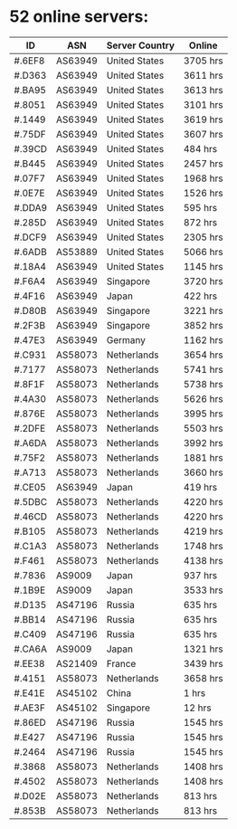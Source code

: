 # 52 online servers:

| ID | ASN | Server Country | Online |
| ------ | ------ | ------ | ------ |
| #.6EF8 | AS63949 | United States | 3705 hrs |
| #.D363 | AS63949 | United States | 3611 hrs |
| #.BA95 | AS63949 | United States | 3613 hrs |
| #.8051 | AS63949 | United States | 3101 hrs |
| #.1449 | AS63949 | United States | 3619 hrs |
| #.75DF | AS63949 | United States | 3607 hrs |
| #.39CD | AS63949 | United States | 484 hrs |
| #.B445 | AS63949 | United States | 2457 hrs |
| #.07F7 | AS63949 | United States | 1968 hrs |
| #.0E7E | AS63949 | United States | 1526 hrs |
| #.DDA9 | AS63949 | United States | 595 hrs |
| #.285D | AS63949 | United States | 872 hrs |
| #.DCF9 | AS63949 | United States | 2305 hrs |
| #.6ADB | AS53889 | United States | 5066 hrs |
| #.18A4 | AS63949 | United States | 1145 hrs |
| #.F6A4 | AS63949 | Singapore | 3720 hrs |
| #.4F16 | AS63949 | Japan | 422 hrs |
| #.D80B | AS63949 | Singapore | 3221 hrs |
| #.2F3B | AS63949 | Singapore | 3852 hrs |
| #.47E3 | AS63949 | Germany | 1162 hrs |
| #.C931 | AS58073 | Netherlands | 3654 hrs |
| #.7177 | AS58073 | Netherlands | 5741 hrs |
| #.8F1F | AS58073 | Netherlands | 5738 hrs |
| #.4A30 | AS58073 | Netherlands | 5626 hrs |
| #.876E | AS58073 | Netherlands | 3995 hrs |
| #.2DFE | AS58073 | Netherlands | 5503 hrs |
| #.A6DA | AS58073 | Netherlands | 3992 hrs |
| #.75F2 | AS58073 | Netherlands | 1881 hrs |
| #.A713 | AS58073 | Netherlands | 3660 hrs |
| #.CE05 | AS63949 | Japan | 419 hrs |
| #.5DBC | AS58073 | Netherlands | 4220 hrs |
| #.46CD | AS58073 | Netherlands | 4220 hrs |
| #.B105 | AS58073 | Netherlands | 4219 hrs |
| #.C1A3 | AS58073 | Netherlands | 1748 hrs |
| #.F461 | AS58073 | Netherlands | 4138 hrs |
| #.7836 | AS9009 | Japan | 937 hrs |
| #.1B9E | AS9009 | Japan | 3533 hrs |
| #.D135 | AS47196 | Russia | 635 hrs |
| #.BB14 | AS47196 | Russia | 635 hrs |
| #.C409 | AS47196 | Russia | 635 hrs |
| #.CA6A | AS9009 | Japan | 1321 hrs |
| #.EE38 | AS21409 | France | 3439 hrs |
| #.4151 | AS58073 | Netherlands | 3658 hrs |
| #.E41E | AS45102 | China | 1 hrs |
| #.AE3F | AS45102 | Singapore | 12 hrs |
| #.86ED | AS47196 | Russia | 1545 hrs |
| #.E427 | AS47196 | Russia | 1545 hrs |
| #.2464 | AS47196 | Russia | 1545 hrs |
| #.3868 | AS58073 | Netherlands | 1408 hrs |
| #.4502 | AS58073 | Netherlands | 1408 hrs |
| #.D02E | AS58073 | Netherlands | 813 hrs |
| #.853B | AS58073 | Netherlands | 813 hrs |

